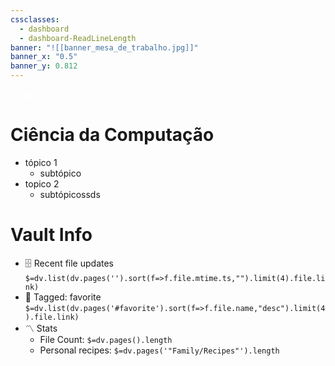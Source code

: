 ```yaml
---
cssclasses:
  - dashboard
  - dashboard-ReadLineLength
banner: "![[banner_mesa_de_trabalho.jpg]]"
banner_x: "0.5"
banner_y: 0.812
---
```

<div class="title" style="color:white; text-decoration: underline ">HOME</div>

# Ciência da Computação
- tópico 1
	- subtópico
- topico 2
	- subtópicossds
# Vault Info  
- 🗄️ Recent file updates  
 `$=dv.list(dv.pages('').sort(f=>f.file.mtime.ts,"").limit(4).file.link)`  
- 🔖 Tagged:  favorite   
 `$=dv.list(dv.pages('#favorite').sort(f=>f.file.name,"desc").limit(4).file.link)`  
- 〽️ Stats  
	-  File Count: `$=dv.pages().length`  
	-  Personal recipes: `$=dv.pages('"Family/Recipes"').length`
